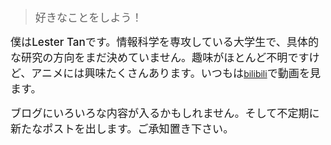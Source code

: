 <style>
    .temp-jp{
        font-family:-apple-system,BlinkMacSystemFont,"游ゴシック",SimSun,sans-serif;
        font-weight:500;
        font-size:17.1px
    }
</style>
> <span class="temp-jp">好きなことをしよう！</span>

<span class="temp-jp">僕はLester Tanです。情報科学を専攻している大学生で、具体的な研究の方向をまだ決めていません。趣味がほとんど不明ですけど、アニメには興味たくさんあります。いつもは</span>[bilibili](<https://space.bilibili.com/3434934>)<span class="temp-jp">で動画を見ます。</span>

<span class="temp-jp">ブログにいろいろな内容が入るかもしれません。そして不定期に新たなポストを出します。ご承知置き下さい。</span>